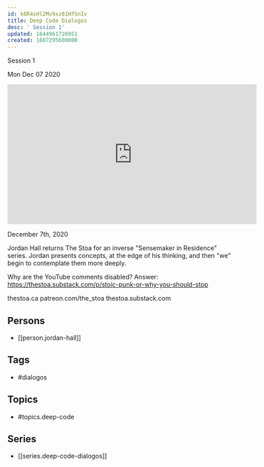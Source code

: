 ```yaml
---
id: k8R4sHl2Mv9xz81HfSnIv
title: Deep Code Dialogos
desc: ' Session 1'
updated: 1644961726951
created: 1607295600000
---
```



 Session 1

Mon Dec 07 2020

<iframe width="560" height="315" src="https://www.youtube.com/embed/SYm-tfNibYY" title="Deep Code Dialogos: Session 1 w/ Jordan Hall" frameborder="0" allow="accelerometer; autoplay; clipboard-write; encrypted-media; gyroscope; picture-in-picture" allowfullscreen ></iframe>

December 7th, 2020

Jordan Hall returns The Stoa for an inverse "Sensemaker in Residence" series. Jordan presents concepts, at the edge of his thinking, and then "we" begin to contemplate them more deeply.

Why are the YouTube comments disabled? Answer: https://thestoa.substack.com/p/stoic-punk-or-why-you-should-stop

thestoa.ca
patreon.com/the_stoa
thestoa.substack.com

## Persons

- [[person.jordan-hall]]

## Tags

- #dialogos

## Topics

- #topics.deep-code

## Series

- [[series.deep-code-dialogos]]

